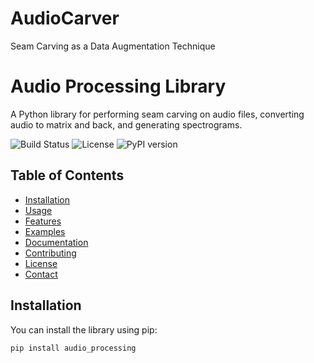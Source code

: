 # AudioCarver
Seam Carving as a Data Augmentation Technique 

# Audio Processing Library

A Python library for performing seam carving on audio files, converting audio to matrix and back, and generating spectrograms.

![Build Status](https://img.shields.io/github/workflow/status/yourusername/audio_processing/CI)
![License](https://img.shields.io/github/license/yourusername/audio_processing)
![PyPI version](https://img.shields.io/pypi/v/audio_processing)

## Table of Contents
- [Installation](#installation)
- [Usage](#usage)
- [Features](#features)
- [Examples](#examples)
- [Documentation](#documentation)
- [Contributing](#contributing)
- [License](#license)
- [Contact](#contact)

## Installation

You can install the library using pip:

```sh
pip install audio_processing